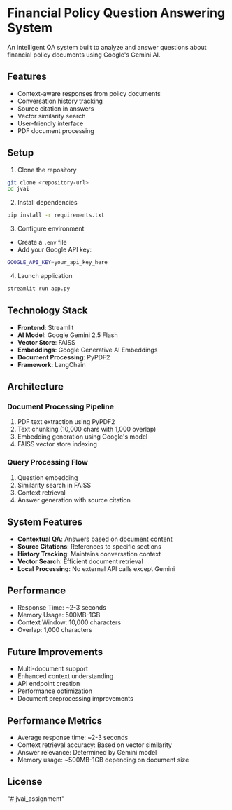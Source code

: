 # Financial Policy Question Answering System

An intelligent QA system built to analyze and answer questions about financial policy documents using Google's Gemini AI.

## Features

- Context-aware responses from policy documents
- Conversation history tracking
- Source citation in answers
- Vector similarity search
- User-friendly interface
- PDF document processing

## Setup

1. Clone the repository
```bash
git clone <repository-url>
cd jvai
```

2. Install dependencies
```bash
pip install -r requirements.txt
```

3. Configure environment
- Create a `.env` file
- Add your Google API key:
```bash
GOOGLE_API_KEY=your_api_key_here
```

4. Launch application
```bash
streamlit run app.py
```

## Technology Stack

- **Frontend**: Streamlit
- **AI Model**: Google Gemini 2.5 Flash
- **Vector Store**: FAISS
- **Embeddings**: Google Generative AI Embeddings
- **Document Processing**: PyPDF2
- **Framework**: LangChain

## Architecture

### Document Processing Pipeline
1. PDF text extraction using PyPDF2
2. Text chunking (10,000 chars with 1,000 overlap)
3. Embedding generation using Google's model
4. FAISS vector store indexing

### Query Processing Flow
1. Question embedding
2. Similarity search in FAISS
3. Context retrieval
4. Answer generation with source citation

## System Features

- **Contextual QA**: Answers based on document content
- **Source Citations**: References to specific sections
- **History Tracking**: Maintains conversation context
- **Vector Search**: Efficient document retrieval
- **Local Processing**: No external API calls except Gemini

## Performance

- Response Time: ~2-3 seconds
- Memory Usage: 500MB-1GB
- Context Window: 10,000 characters
- Overlap: 1,000 characters

## Future Improvements

- Multi-document support
- Enhanced context understanding
- API endpoint creation
- Performance optimization
- Document preprocessing improvements

## Performance Metrics

- Average response time: ~2-3 seconds
- Context retrieval accuracy: Based on vector similarity
- Answer relevance: Determined by Gemini model
- Memory usage: ~500MB-1GB depending on document size

## License


"# jvai_assignment" 
